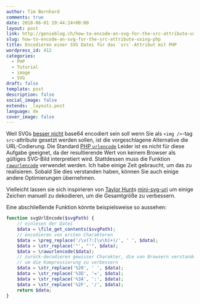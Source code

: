 ```yaml
---
author: Tim Bernhard
comments: true
date: 2018-06-01 19:44:24+00:00
layout: post
link: http://genieblog.ch/how-to-encode-an-svg-for-the-src-attribute-using-php/
slug: how-to-encode-an-svg-for-the-src-attribute-using-php
title: Encodieren einer SVG Datei für das `src`-Attribut mit PHP
wordpress_id: 412
categories:
  - PHP
  - Tutorial 
  - image 
  - SVG
draft: false
template: post
description: false
social_image: false
extends: _layouts.post
language: de
cover_image: false
---
```


Weil SVGs [besser nicht](https://css-tricks.com/probably-dont-base64-svg/) base64 encodiert sein soll wenn Sie als `<img />`-tag `src`-attribute gesetzt werden sollen, ist die vorgeschlagene Alternative die URL-Codierung.
Die Standard [PHP `urlencode`](https://php.net/manual/de/function.urlencode.php) Leider ist es nicht für diese Aufgabe geeignet, da der resultierende Wert von keinem Browser als gültiges SVG-Bild interpretiert wird.
Stattdessen muss die Funktion [`rawurlencode`](https://secure.php.net/manual/de/function.rawurlencode.php) verwendet werden.
Ich habe einige Zeit gebraucht, um das zu realisieren.
Sobald Sie dies verstanden haben, können Sie auch einige andere Optimierungen übernehmen.
<!-- codepen does not like being checked for availability -->
<!-- markdown-link-check-disable-next-line -->
Vielleicht lassen sie sich inspirieren von [Taylor Hunt](https://codepen.io/tigt/post/optimizing-svgs-in-data-uris)s 
[mini-svg-uri](https://github.com/tigt/mini-svg-data-uri) um einige Zeichen manuell zu dekodieren, um die Gesamtgröße zu verbessern.

Eine abschließende Funktion könnte beispielsweise so aussehen:

```php
function svgUrlEncode($svgPath) {
    // einlesen der Datei
    $data = \file_get_contents($svgPath);
    // encodieren von ersten Charakteren
    $data = \preg_replace('/\v(?:[\v\h]+)/', ' ', $data);
    $data = \str_replace('"', "'", $data);
    $data = \rawurlencode($data);
    // zurück-decodieren gewisser Charakter, die von Browsern verstanden werden, 
    // um die Kompressierung zu verbessern
    $data = \str_replace('%20', ' ', $data);
    $data = \str_replace('%3D', '=', $data);
    $data = \str_replace('%3A', ':', $data);
    $data = \str_replace('%2F', '/', $data);
    return $data;
}
```
